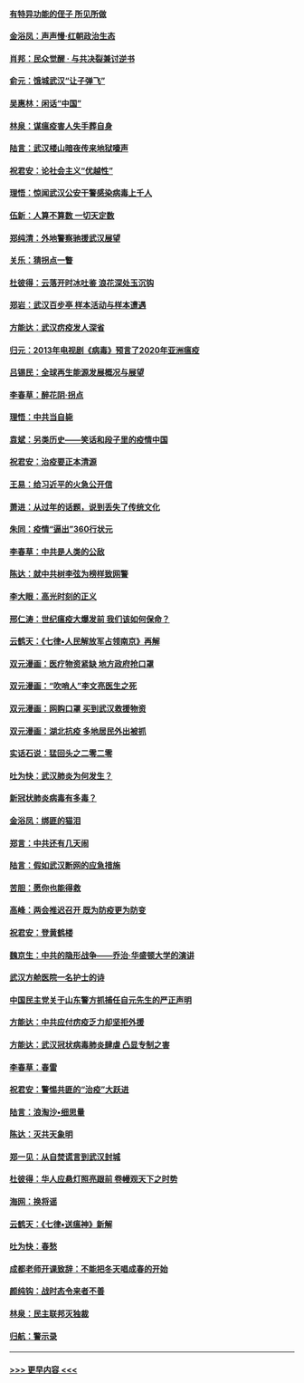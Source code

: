 #### [有特异功能的侄子 所见所做](../pages/nsc993/n11901154.md?t=02280631) 
#### [金浴凤：声声慢‧红朝政治生态](../pages/nsc993/n11899553.md?t=02280631) 
#### [肖邦：民众觉醒 · 与共决裂兼讨逆书](../pages/nsc993/n11898435.md?t=02280631) 
#### [俞元：饿城武汉“让子弹飞”](../pages/nsc993/n11898344.md?t=02280631) 
#### [吴惠林：闲话“中国”](../pages/nsc993/n11898182.md?t=02280631) 
#### [林泉：谋瘟疫害人失手葬自身](../pages/nsc993/n11897892.md?t=02280631) 
#### [陆言：武汉楼山暗夜传来地狱嚎声](../pages/nsc993/n11897033.md?t=02280631) 
#### [祝君安：论社会主义“优越性”](../pages/nsc993/n11897005.md?t=02280631) 
#### [理悟：惊闻武汉公安干警感染病毒上千人](../pages/nsc993/n11896947.md?t=02280631) 
#### [伍新：人算不算数 一切天定数](../pages/nsc993/n11893372.md?t=02280631) 
#### [郑纯清：外地警察驰援武汉展望](../pages/nsc993/n11893115.md?t=02280631) 
#### [关乐：猜拐点一瞥](../pages/nsc993/n11893020.md?t=02280631) 
#### [杜彼得：云落开时冰吐鉴 浪花深处玉沉钩](../pages/nsc993/n11892107.md?t=02280631) 
#### [郑岩：武汉百步亭 样本活动与样本遭遇](../pages/nsc993/n11892310.md?t=02280631) 
#### [方能达：武汉疠疫发人深省](../pages/nsc993/n11891376.md?t=02280631) 
#### [归元：2013年电视剧《病毒》预言了2020年亚洲瘟疫](../pages/nsc993/n11891126.md?t=02280631) 
#### [吕锡民：全球再生能源发展概况与展望](../pages/nsc993/n11890613.md?t=02280631) 
#### [李春草：醉花阴·拐点](../pages/nsc993/n11890567.md?t=02280631) 
#### [理悟：中共当自毙](../pages/nsc993/n11890559.md?t=02280631) 
#### [袁斌：另类历史——笑话和段子里的疫情中国](../pages/nsc993/n11889243.md?t=02280631) 
#### [祝君安：治疫要正本清源](../pages/nsc993/n11889085.md?t=02280631) 
#### [王易：给习近平的火急公开信](../pages/nsc993/n11888225.md?t=02280631) 
#### [萧进：从过年的话题，说到丢失了传统文化](../pages/nsc993/n11887732.md?t=02280631) 
#### [朱同：疫情“逼出”360行状元](../pages/nsc993/n11887678.md?t=02280631) 
#### [李春草：中共是人类的公敌](../pages/nsc993/n11887656.md?t=02280631) 
#### [陈达：就中共树李弦为榜样致网警](../pages/nsc993/n11887625.md?t=02280631) 
#### [李大眼：高光时刻的正义](../pages/nsc993/n11887585.md?t=02280631) 
#### [邢仁涛：世纪瘟疫大爆发前 我们该如何保命？](../pages/nsc993/n11887535.md?t=02280631) 
#### [云鹤天：《七律▪人民解放军占领南京》再解](../pages/nsc993/n11887524.md?t=02280631) 
#### [双元漫画：医疗物资紧缺 地方政府抢口罩](../pages/nsc993/n11884744.md?t=02280631) 
#### [双元漫画：“吹哨人”李文亮医生之死](../pages/nsc993/n11884705.md?t=02280631) 
#### [双元漫画：网购口罩 买到武汉救援物资](../pages/nsc993/n11884670.md?t=02280631) 
#### [双元漫画：湖北抗疫 多地居民外出被抓](../pages/nsc993/n11884643.md?t=02280631) 
#### [实话石说：猛回头之二零二零](../pages/nsc993/n11883968.md?t=02280631) 
#### [吐为快：武汉肺炎为何发生？](../pages/nsc993/n11882180.md?t=02280631) 
#### [新冠状肺炎病毒有多毒？](../pages/nsc993/n11881790.md?t=02280631) 
#### [金浴凤：绑匪的猫泪](../pages/nsc993/n11880664.md?t=02280631) 
#### [郑言：中共还有几天闹](../pages/nsc993/n11880645.md?t=02280631) 
#### [陆言：假如武汉断网的应急措施](../pages/nsc993/n11880619.md?t=02280631) 
#### [苦胆：愿你也能得救](../pages/nsc993/n11880601.md?t=02280631) 
#### [高峰：两会推迟召开  既为防疫更为防变](../pages/nsc993/n11879977.md?t=02280631) 
#### [祝君安：登黄鹤楼](../pages/nsc993/n11880583.md?t=02280631) 
#### [魏京生：中共的隐形战争——乔治‧华盛顿大学的演讲](../pages/nsc993/n11879765.md?t=02280631) 
#### [武汉方舱医院一名护士的诗](../pages/nsc993/n11878480.md?t=02280631) 
#### [中国民主党关于山东警方抓捕任自元先生的严正声明](../pages/nsc993/n11877506.md?t=02280631) 
#### [方能达：中共应付疠疫乏力却坚拒外援](../pages/nsc993/n11877497.md?t=02280631) 
#### [方能达：武汉冠状病毒肺炎肆虐 凸显专制之害](../pages/nsc993/n11877475.md?t=02280631) 
#### [李春草：春雷](../pages/nsc993/n11876287.md?t=02280631) 
#### [祝君安：警惕共匪的“治疫”大跃进](../pages/nsc993/n11876084.md?t=02280631) 
#### [陆言：浪淘沙•细思量](../pages/nsc993/n11876071.md?t=02280631) 
#### [陈达：灭共天象明](../pages/nsc993/n11876063.md?t=02280631) 
#### [郑一见：从自焚谎言到武汉封城](../pages/nsc993/n11875621.md?t=02280631) 
#### [杜彼得：华人应悬灯照亮跟前 卷幔观天下之时势](../pages/nsc993/n11874822.md?t=02280631) 
#### [海网：换将谣](../pages/nsc993/n11873712.md?t=02280631) 
#### [云鹤天：《七律▪送瘟神》新解](../pages/nsc993/n11873598.md?t=02280631) 
#### [吐为快：春愁](../pages/nsc993/n11872801.md?t=02280631) 
#### [成都老师开课致辞：不能把冬天唱成春的开始](../pages/nsc993/n11872653.md?t=02280631) 
#### [颜纯钩：战时态令来者不善](../pages/nsc993/n11872011.md?t=02280631) 
#### [林泉：民主联邦灭独裁](../pages/nsc993/n11870998.md?t=02280631) 
#### [归航：警示录](../pages/nsc993/n11870963.md?t=02280631) 

----
#### [ >>> 更早内容 <<< ](../indexes/nsc993-earlier.md)
